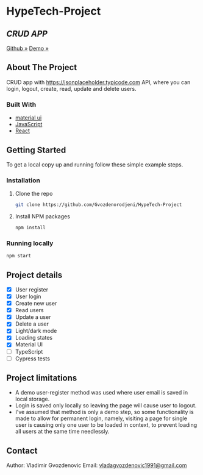 # HypeTech-Project
## _CRUD APP_
[Github »](https://github.com/Gvozdenorodjeni/HypeTech-Project)
[Demo »](https://gifted-clarke-494efa.netlify.app/)

[//]: # (ABOUT THE PROJECT)

## About The Project ##

CRUD app with https://jsonplaceholder.typicode.com API, where you can login, logout, create, read, update and delete users.

### Built With

- [material ui](https://material-ui.com/)
- [JavaScript](https://www.javascript.com/)
- [React](https://reactjs.org/)

[//]: # (GETTING STARTED)

## Getting Started

To get a local copy up and running follow these simple example steps.

### Installation

1. Clone the repo
   ```sh
   git clone https://github.com/Gvozdenorodjeni/HypeTech-Project
   ```
2. Install NPM packages
   ```sh
   npm install
   ```

### Running locally
```sh
npm start
```

[//]: # (CONTRIBUTING)

## Project details

- [x] User register
- [x] User login
- [x] Create new user
- [x] Read users
- [x] Update a user
- [x] Delete a user
- [x] Light/dark mode
- [x] Loading states
- [x] Material UI
- [ ] TypeScript
- [ ] Cypress tests

## Project limitations
 - A demo user-register method was used where user email is saved in local storage.
 - Login is saved only locally so leaving the page will cause user to logout.
 - I've assumed that method is only a demo step, so some functionality is made to allow for permanent login, namely, visiting a page for single user is causing only one user to be loaded in context, to prevent loading all users at the same time needlessly.


[//]: # (CONTACT)

## Contact

Author: Vladimir Gvozdenovic
Email: vladagvozdenovic1991@gmail.com
